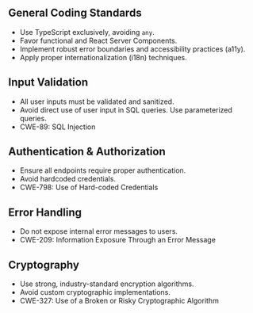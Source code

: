 ## General Coding Standards

- Use TypeScript exclusively, avoiding `any`.
- Favor functional and React Server Components.
- Implement robust error boundaries and accessibility practices (a11y).
- Apply proper internationalization (i18n) techniques.

## Input Validation
- All user inputs must be validated and sanitized.
- Avoid direct use of user input in SQL queries. Use parameterized queries.
- CWE-89: SQL Injection
 
## Authentication & Authorization
- Ensure all endpoints require proper authentication.
- Avoid hardcoded credentials.
- CWE-798: Use of Hard-coded Credentials
 
## Error Handling
- Do not expose internal error messages to users.
- CWE-209: Information Exposure Through an Error Message
 
## Cryptography
- Use strong, industry-standard encryption algorithms.
- Avoid custom cryptographic implementations.
- CWE-327: Use of a Broken or Risky Cryptographic Algorithm
